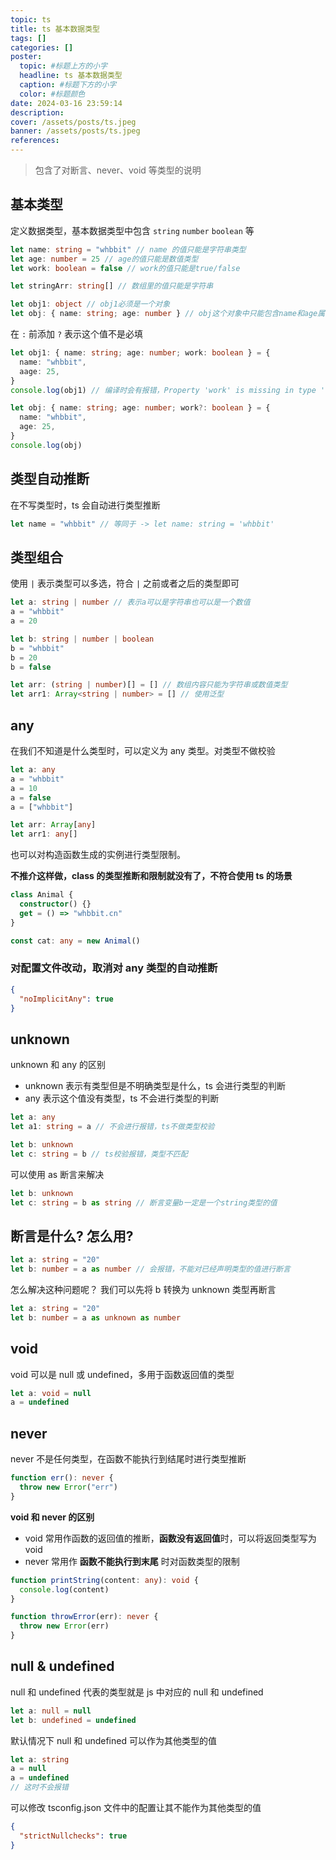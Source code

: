```yaml
---
topic: ts
title: ts 基本数据类型
tags: []
categories: []
poster:
  topic: #标题上方的小字
  headline: ts 基本数据类型
  caption: #标题下方的小字
  color: #标题颜色
date: 2024-03-16 23:59:14
description:
cover: /assets/posts/ts.jpeg
banner: /assets/posts/ts.jpeg
references:
---
```


> 包含了对断言、never、void 等类型的说明

## 基本类型

定义数据类型，基本数据类型中包含 `string` `number` `boolean` 等

```ts
let name: string = "whbbit" // name 的值只能是字符串类型
let age: number = 25 // age的值只能是数值类型
let work: boolean = false // work的值只能是true/false

let stringArr: string[] // 数组里的值只能是字符串

let obj1: object // obj1必须是一个对象
let obj: { name: string; age: number } // obj这个对象中只能包含name和age属性，且类型必须是规定的类型
```

在 `:` 前添加 `?` 表示这个值不是必填

```ts
let obj1: { name: string; age: number; work: boolean } = {
  name: "whbbit",
  aage: 25,
}
console.log(obj1) // 编译时会有报错，Property 'work' is missing in type '{ name: string; age: number; }' but required in type '{ name: string; age: number; work: boolean; }'.

let obj: { name: string; age: number; work?: boolean } = {
  name: "whbbit",
  age: 25,
}
console.log(obj)
```

## 类型自动推断

在不写类型时，ts 会自动进行类型推断

```ts
let name = "whbbit" // 等同于 -> let name: string = 'whbbit'
```

## 类型组合

使用 `|` 表示类型可以多选，符合 `|` 之前或者之后的类型即可

```ts
let a: string | number // 表示a可以是字符串也可以是一个数值
a = "whbbit"
a = 20

let b: string | number | boolean
b = "whbbit"
b = 20
b = false

let arr: (string | number)[] = [] // 数组内容只能为字符串或数值类型
let arr1: Array<string | number> = [] // 使用泛型
```

## any

在我们不知道是什么类型时，可以定义为 any 类型。对类型不做校验

```ts
let a: any
a = "whbbit"
a = 10
a = false
a = ["whbbit"]

let arr: Array[any]
let arr1: any[]
```

也可以对构造函数生成的实例进行类型限制。

**不推介这样做，class 的类型推断和限制就没有了，不符合使用 ts 的场景**

```ts
class Animal {
  constructor() {}
  get = () => "whbbit.cn"
}

const cat: any = new Animal()
```

### 对配置文件改动，取消对 any 类型的自动推断

```json
{
  "noImplicitAny": true
}
```

## unknown

unknown 和 any 的区别

- unknown 表示有类型但是不明确类型是什么，ts 会进行类型的判断
- any 表示这个值没有类型，ts 不会进行类型的判断

```ts
let a: any
let a1: string = a // 不会进行报错，ts不做类型校验

let b: unknown
let c: string = b // ts校验报错，类型不匹配
```

可以使用 as 断言来解决

```ts
let b: unknown
let c: string = b as string // 断言变量b一定是一个string类型的值
```

## 断言是什么? 怎么用?

```ts
let a: string = "20"
let b: number = a as number // 会报错，不能对已经声明类型的值进行断言
```

怎么解决这种问题呢？ 我们可以先将 b 转换为 unknown 类型再断言

```ts
let a: string = "20"
let b: number = a as unknown as number
```

## void

void 可以是 null 或 undefined，多用于函数返回值的类型

```ts
let a: void = null
a = undefined
```

## never

never 不是任何类型，在函数不能执行到结尾时进行类型推断

```ts
function err(): never {
  throw new Error("err")
}
```

**void 和 never 的区别**

- void 常用作函数的返回值的推断，**函数没有返回值**时，可以将返回类型写为 void
- never 常用作 **函数不能执行到末尾** 时对函数类型的限制

```ts
function printString(content: any): void {
  console.log(content)
}

function throwError(err): never {
  throw new Error(err)
}
```

## null & undefined

null 和 undefined 代表的类型就是 js 中对应的 null 和 undefined

```ts
let a: null = null
let b: undefined = undefined
```

默认情况下 null 和 undefined 可以作为其他类型的值

```ts
let a: string
a = null
a = undefined
// 这时不会报错
```

可以修改 tsconfig.json 文件中的配置让其不能作为其他类型的值

```json
{
  "strictNullchecks": true
}
```
